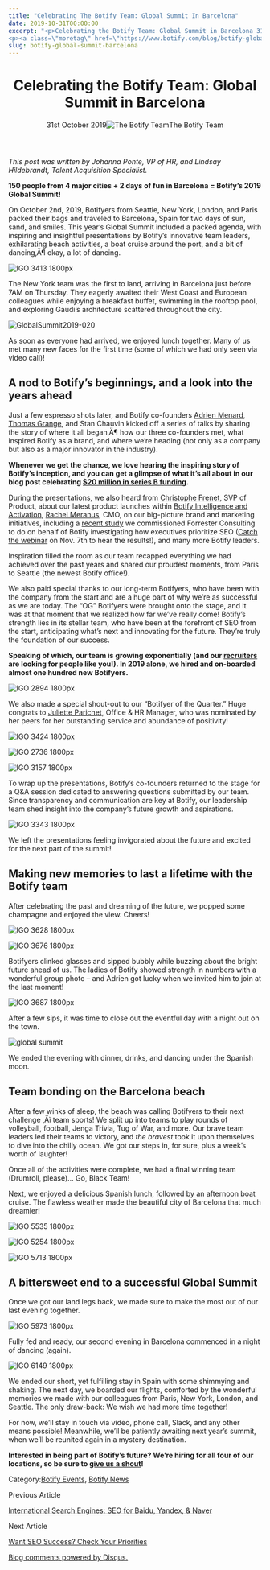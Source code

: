 ```yaml
---
title: "Celebrating The Botify Team: Global Summit In Barcelona"
date: 2019-10-31T00:00:00
excerpt: "<p>Celebrating the Botify Team: Global Summit in Barcelona 31st October 2019The Botify Team This post was written by Johanna Ponte, VP of HR, and Lindsay Hildebrandt, Talent Acquisition Specialist. 150 people from 4 major cities + 2 days of fun in Barcelona = Botify&#8217;s 2019 Global Summit! On October 2nd, 2019, Botifyers from Seattle, New&hellip; </p>
<p><a class=\"moretag\" href=\"https://www.botify.com/blog/botify-global-summit-barcelona\">Read the full article</a></p>"
slug: botify-global-summit-barcelona
---
```


<header class="text-center">
<h1 class="font-internacional font-regular normal text-header-one leading-header-one text-typography-accent-2">Celebrating the Botify Team: Global Summit in Barcelona</h1>
<div class="flex items-center justify-center my-3"><span class="mr-1 font-internacional font-regular normal text-base leading-none text-typography-primary-lighter">31st October 2019</span><img decoding="async" alt="The Botify Team" class="rounded-full w-10 h-10" src="//images.ctfassets.net/tp56mevc46jo/1Z5jpq4BZmvMfhmn1N0izT/8f72b2335778d95ea36306a0403ba46a/Botify-Mark-Web__1_.png"><span class="ml-1 font-internacional font-regular normal text-base leading-none text-typography-primary">The Botify Team</span></div>
</header>
<p><span class="font-roboto font-regular normal text-base leading-none Markdown__Container"></span></p>
<p><em>This post was written by Johanna Ponte, VP of HR, and Lindsay Hildebrandt, Talent Acquisition Specialist.</em></p>
<p><strong>150 people from 4 major cities + 2 days of fun in Barcelona = Botify&#8217;s 2019 Global Summit!</strong></p>
<p>On October 2nd, 2019, Botifyers from Seattle, New York, London, and Paris packed their bags and traveled to Barcelona, Spain for two days of sun, sand, and smiles. This year&#8217;s Global Summit included a packed agenda, with inspiring and insightful presentations by Botify&#8217;s innovative team leaders, exhilarating beach activities, a boat cruise around the port, and a bit of dancing‚Ä¶ okay, a lot of dancing.</p>
<p><img decoding="async" alt="IGO 3413 1800px" src="//images.ctfassets.net/tp56mevc46jo/5YNf5jULJQOE5eBkMq0BDJ/f067d5ce133060f540b3e46a7f6752ee/IGO_3413_1800px.jpg"></p>
<p>The New York team was the first to land, arriving in Barcelona just before 7AM on Thursday. They eagerly awaited their West Coast and European colleagues while enjoying a breakfast buffet, swimming in the rooftop pool, and exploring Gaudi&#8217;s architecture scattered throughout the city.</p>
<p><img decoding="async" alt="GlobalSummit2019-020" src="//images.ctfassets.net/tp56mevc46jo/31uvi01ETF3Rtq21vQXGYB/7a3182d91ba908e20ef02f5494a8d95a/GlobalSummit2019-020.jpg"></p>
<p>As soon as everyone had arrived, we enjoyed lunch together. Many of us met many new faces for the first time (some of which we had only seen via video call)!</p>
<h2 id="a-nod-to-botify-s-beginnings-and-a-look-into-the-years-ahead">A nod to Botify&#8217;s beginnings, and a look into the years ahead</h2>
<p>Just a few espresso shots later, and Botify co-founders <a href="https://www.linkedin.com/in/adrien-menard-19a5188/">Adrien Menard</a>, <a href="https://www.linkedin.com/in/thomasgrange/">Thomas Grange</a>, and Stan Chauvin kicked off a series of talks by sharing the story of where it all began‚Ä¶ how our three co-founders met, what inspired Botify as a brand, and where we&#8217;re heading (not only as a company but also as a major innovator in the industry).</p>
<p><strong>Whenever we get the chance, we love hearing the inspiring story of Botify&#8217;s inception, and you can get a glimpse of what it&#8217;s all about in our blog post celebrating <a href="https://www.botify.com/blog/we-just-raised-usd20-million-in-series-b-funding-now-what">$20 million in series B funding</a>.</strong></p>
<p>During the presentations, we also heard from <a href="https://www.linkedin.com/in/frenet/">Christophe Frenet</a>, SVP of Product, about our latest product launches within <a href="https://www.botify.com/blog/botify-intelligence-activation-seo">Botify Intelligence and Activation</a>, <a href="https://www.linkedin.com/in/rachelmeranus/">Rachel Meranus</a>, CMO, on our big-picture brand and marketing initiatives, including a <a href="https://www.botify.com/blog/prioritizing-seo-revenue-forrester-research">recent study</a> we commissioned Forrester Consulting to do on behalf of Botify investigating how executives prioritize SEO (<a href="https://lp.botify.com/webinar/forrester-unlocking-revenue-potential">Catch the webinar</a> on Nov. 7th to hear the results!), and many more Botify leaders.</p>
<p>Inspiration filled the room as our team recapped everything we had achieved over the past years and shared our proudest moments, from Paris to Seattle (the newest Botify office!).</p>
<p>We also paid special thanks to our long-term Botifyers, who have been with the company from the start and are a huge part of why we&#8217;re as successful as we are today. The &#8220;OG&#8221; Botifyers were brought onto the stage, and it was at that moment that we realized how far we&#8217;ve really come! Botify&#8217;s strength lies in its stellar team, who have been at the forefront of SEO from the start, anticipating what&#8217;s next and innovating for the future. They&#8217;re truly the foundation of our success.</p>
<p><strong>Speaking of which, our team is growing exponentially (and our <a href="https://www.botify.com/careers/">recruiters</a> are looking for people like you!). In 2019 alone, we hired and on-boarded almost one hundred new Botifyers.</strong></p>
<p><img decoding="async" alt="IGO 2894 1800px" src="//images.ctfassets.net/tp56mevc46jo/2lVZCFjZ4d5vbBuuZParFv/44b865d52aa2ef322a5e4401c6322d64/IGO_2894_1800px.jpg"></p>
<p>We also made a special shout-out to our &#8220;Botifyer of the Quarter.&#8221; Huge congrats to <a href="https://www.linkedin.com/in/juliette-parichet-073135167/">Juliette Parichet</a>, Office &amp; HR Manager, who was nominated by her peers for her outstanding service and abundance of positivity!</p>
<p><img decoding="async" alt="IGO 3424 1800px" src="//images.ctfassets.net/tp56mevc46jo/3Cpg655Gt1W4rj0pZcEed7/030f5669c0cac62b6dd88e3ec3015771/IGO_3424_1800px.jpg"></p>
<p><img decoding="async" alt="IGO 2736 1800px" src="//images.ctfassets.net/tp56mevc46jo/2SOxy4dGxzMa9QBr5hsGe7/34c92305857d06a798db0f6706ed1864/IGO_2736_1800px.jpg"></p>
<p><img decoding="async" alt="IGO 3157 1800px" src="//images.ctfassets.net/tp56mevc46jo/3nkt2MHluHY7yB0hMBPcDt/944109f0998820eb24fe7c607136d3a1/IGO_3157_1800px.jpg"></p>
<p>To wrap up the presentations, Botify&#8217;s co-founders returned to the stage for a Q&amp;A session dedicated to answering questions submitted by our team. Since transparency and communication are key at Botify, our leadership team shed insight into the company&#8217;s future growth and aspirations.</p>
<p><img decoding="async" alt="IGO 3343 1800px" src="//images.ctfassets.net/tp56mevc46jo/4mQVTd6Cvzws0rOJ2EXIBV/462f06015b5eb40465c99b4ba87fb6ae/IGO_3343_1800px.jpg"></p>
<p>We left the presentations feeling invigorated about the future and excited for the next part of the summit!</p>
<h2 id="making-new-memories-to-last-a-lifetime-with-the-botify-team">Making new memories to last a lifetime with the Botify team</h2>
<p>After celebrating the past and dreaming of the future, we popped some champagne and enjoyed the view. Cheers!</p>
<p><img decoding="async" alt="IGO 3628 1800px" src="//images.ctfassets.net/tp56mevc46jo/4XI0nQr0VuqVibgb5Lmt4g/95dc26b53ff8402062c6037efe65f6dd/IGO_3628_1800px.jpg"></p>
<p><img decoding="async" alt="IGO 3676 1800px" src="//images.ctfassets.net/tp56mevc46jo/53tFTUNmJy3xfGFiLK7RFr/475f0f600ac2972836c599907fbcaa1b/IGO_3676_1800px.jpg"></p>
<p>Botifyers clinked glasses and sipped bubbly while buzzing about the bright future ahead of us. The ladies of Botify showed strength in numbers with a wonderful group photo &#8211; and Adrien got lucky when we invited him to join at the last moment!</p>
<p><img decoding="async" alt="IGO 3687 1800px" src="//images.ctfassets.net/tp56mevc46jo/1q1BRas6K7Xlk1mArkBBTd/f42d23f4bf4d82a564dd5b833356aaf7/IGO_3687_1800px.jpg"></p>
<p>After a few sips, it was time to close out the eventful day with a night out on the town.</p>
<p><img decoding="async" alt="global summit" src="//images.ctfassets.net/tp56mevc46jo/3CQFWlhTBCZfQnJlYOF5s0/d81b6f37c2f29109d8e6b15606fa5915/global_summit.jpg"></p>
<p>We ended the evening with dinner, drinks, and dancing under the Spanish moon.</p>
<h2 id="team-bonding-on-the-barcelona-beach">Team bonding on the Barcelona beach</h2>
<p>After a few winks of sleep, the beach was calling Botifyers to their next challenge ‚Äì team sports! We split up into teams to play rounds of volleyball, football, Jenga Trivia, Tug of War, and more. Our brave team leaders led their teams to victory, and <em>the bravest</em> took it upon themselves to dive into the chilly ocean. We got our steps in, for sure, plus a week&#8217;s worth of laughter!</p>
<p>Once all of the activities were complete, we had a final winning team (Drumroll, please)&#8230; Go, Black Team!</p>
<p>Next, we enjoyed a delicious Spanish lunch, followed by an afternoon boat cruise. The flawless weather made the beautiful city of Barcelona that much dreamier!</p>
<p><img decoding="async" alt="IGO 5535 1800px" src="//images.ctfassets.net/tp56mevc46jo/2XnqjhZNXAMWmIsqqGYDwh/7cb3314f0d7910845ea24535e24698fc/IGO_5535_1800px.jpg"></p>
<p><img decoding="async" alt="IGO 5254 1800px" src="//images.ctfassets.net/tp56mevc46jo/2aTj7AWbP6ruZB8oG8oagN/a581260a1cc25166d6ba4b6740bb05f0/IGO_5254_1800px.jpg"></p>
<p><img decoding="async" alt="IGO 5713 1800px" src="//images.ctfassets.net/tp56mevc46jo/34StPWSQcWdxlHTOUoDzow/212ef084c129aac40c2510064dafad5e/IGO_5713_1800px.jpg"></p>
<h2 id="a-bittersweet-end-to-a-successful-global-summit">A bittersweet end to a successful Global Summit</h2>
<p>Once we got our land legs back, we made sure to make the most out of our last evening together.</p>
<p><img decoding="async" alt="IGO 5973 1800px" src="//images.ctfassets.net/tp56mevc46jo/3Qhv5cGwZLgUcGgX0NLNhC/44d1a357838bbfb4e7692eaeaf9b4cbc/IGO_5973_1800px.jpg"></p>
<p>Fully fed and ready, our second evening in Barcelona commenced in a night of dancing (again).</p>
<p><img decoding="async" alt="IGO 6149 1800px" src="//images.ctfassets.net/tp56mevc46jo/6IUiEBjSUC5iaUsHCZukVf/1927f1ccfa4c8c4b4408110e4c59caa3/IGO_6149_1800px.jpg"></p>
<p>We ended our short, yet fulfilling stay in Spain with some shimmying and shaking. The next day, we boarded our flights, comforted by the wonderful memories we made with our colleagues from Paris, New York, London, and Seattle. The only draw-back: We wish we had more time together!</p>
<p>For now, we&#8217;ll stay in touch via video, phone call, Slack, and any other means possible! Meanwhile, we&#8217;ll be patiently awaiting next year&#8217;s summit, when we&#8217;ll be reunited again in a mystery destination.</p>
<p><strong>Interested in being part of Botify&#8217;s future? We&#8217;re hiring for all four of our locations, so be sure to <a href="https://www.botify.com/careers/">give us a shout</a>!</strong></p>
<div class="tags leading-big border-t border-b border-brand-quaternary-lighter mt-4"><span class="mr-1 font-roboto font-regular normal text-base leading-none">Category:</span><span><a class="uppercase text-typography-accent-1" href="/blog">Botify Events</a><span>, </span></span><span><a class="uppercase text-typography-accent-1" href="/blog">Botify News</a></span></div>
<footer class="flex justify-center my-5 mx-5">
<div class="mr-1 w-1/2 text-right">
<p><span class="font-internacional font-regular normal text-base leading-none text-typography-primary">Previous Article</span></p>
<p><a class="inline-block mt-2" href="/blog/international-search-engines-seo"><span class="font-roboto font-regular normal text-base leading-none text-typography-accent-4">International Search Engines: SEO for Baidu, Yandex, &amp; Naver</span></a></p>
</div>
<div class="ml-1 w-1/2">
<p><span class="font-internacional font-regular normal text-base leading-none text-typography-primary">Next Article</span></p>
<p><a class="inline-block mt-2" href="/blog/prioritizing-seo-revenue-forrester-research"><span class="font-roboto font-regular normal text-base leading-none text-typography-accent-4">Want SEO Success? Check Your Priorities</span></a></p>
</div>
</footer>
<div shortname="botify" title="Celebrating the Botify Team: Global Summit in Barcelona" url="https://www.botify.com/blog/botify-global-summit-barcelona">
<div id="disqus_thread_old"></div>
<p><a class="dsq-brlink" href="http://disqus.com">Blog comments powered by <span class="logo-disqus">Disqus</span>.</a></p>
</div>
